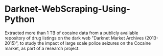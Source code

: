 # Darknet-WebScraping-Using-Python
Extracted more than 1 TB of cocaine data from a publicly available repository of drug listings on the dark web "Darknet Market Archives (2013-2015)", to study the impact of large scale police seizures on the Cocaine market, as part of a research project.
